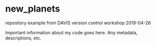 # new_planets
repository example from DAVIS version control workshop 2019-04-26

Important information about my code goes here.  Any metadata, descriptions, etc.
